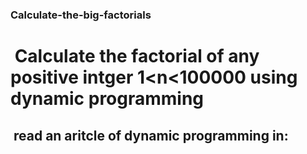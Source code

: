 <h3> Calculate-the-big-factorials </h3>
<h1> Calculate the factorial of any positive intger 1&lt;n&lt;100000 using dynamic programming </h1>
<h2> read an aritcle of dynamic programming in:  <a href="geeksforgeeks https://www.geeksforgeeks.org/dynamic-programming/"></a> </h2>
